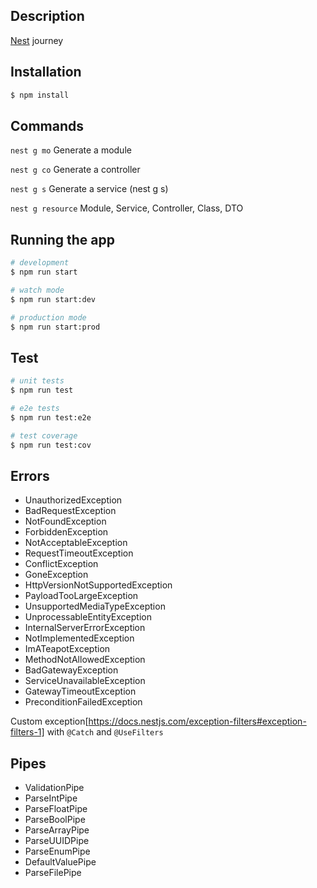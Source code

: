 ## Description

[Nest](https://github.com/nestjs/nest) journey

## Installation

```bash
$ npm install
```

## Commands

`nest g mo`
Generate a module

`nest g co`
Generate a controller

`nest g s`
Generate a service (nest g s)

`nest g resource`
Module, Service, Controller, Class, DTO

## Running the app

```bash
# development
$ npm run start

# watch mode
$ npm run start:dev

# production mode
$ npm run start:prod
```

## Test

```bash
# unit tests
$ npm run test

# e2e tests
$ npm run test:e2e

# test coverage
$ npm run test:cov
```

## Errors

- UnauthorizedException
- BadRequestException
- NotFoundException
- ForbiddenException
- NotAcceptableException
- RequestTimeoutException
- ConflictException
- GoneException
- HttpVersionNotSupportedException
- PayloadTooLargeException
- UnsupportedMediaTypeException
- UnprocessableEntityException
- InternalServerErrorException
- NotImplementedException
- ImATeapotException
- MethodNotAllowedException
- BadGatewayException
- ServiceUnavailableException
- GatewayTimeoutException
- PreconditionFailedException

Custom exception[https://docs.nestjs.com/exception-filters#exception-filters-1]
with `@Catch` and `@UseFilters`

## Pipes

- ValidationPipe
- ParseIntPipe
- ParseFloatPipe
- ParseBoolPipe
- ParseArrayPipe
- ParseUUIDPipe
- ParseEnumPipe
- DefaultValuePipe
- ParseFilePipe

